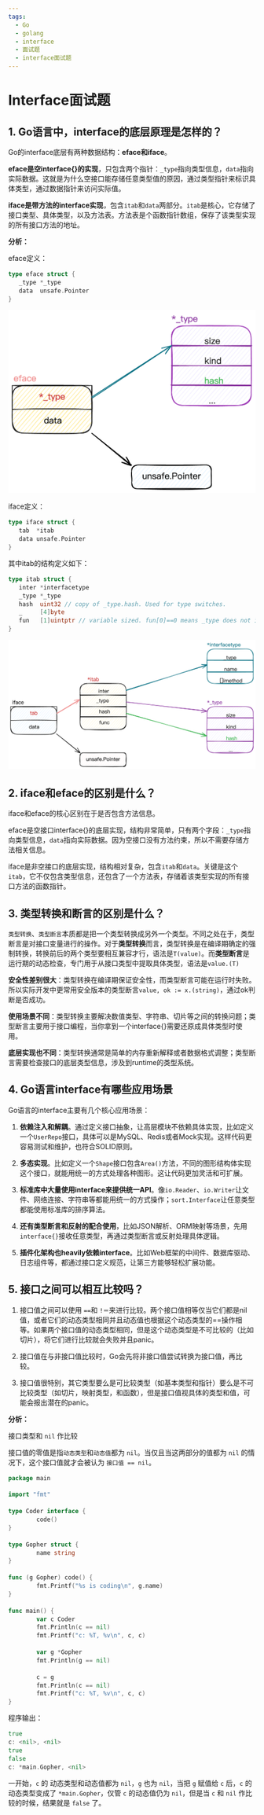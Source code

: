 ```yaml
---
tags:
  - Go
  - golang
  - interface
  - 面试题
  - interface面试题
---
```


# Interface面试题

## 1. Go语言中，interface的底层原理是怎样的？

Go的interface底层有两种数据结构：**eface和iface**。

**eface是空interface{}的实现**，只包含两个指针：`_type`指向类型信息，`data`指向实际数据。这就是为什么空接口能存储任意类型值的原因，通过类型指针来标识具体类型，通过数据指针来访问实际值。

**iface是带方法的interface实现**，包含`itab`和`data`两部分。`itab`是核心，它存储了接口类型、具体类型，以及方法表。方法表是个函数指针数组，保存了该类型实现的所有接口方法的地址。

**分析：**

eface定义：

```go
type eface struct {
   _type *_type
   data  unsafe.Pointer
}
```

![](../../assets/img/go语言系列/go面试题库/Interface面试题/eface修改.png)



iface定义：

```go
type iface struct {
   tab  *itab
   data unsafe.Pointer
}
```

其中itab的结构定义如下：

```go
type itab struct {
   inter *interfacetype
   _type *_type
   hash  uint32 // copy of _type.hash. Used for type switches.
   _     [4]byte
   fun   [1]uintptr // variable sized. fun[0]==0 means _type does not implement inter.
}
```

![](../../assets/img/go语言系列/go面试题库/Interface面试题/iface修改.png)

## 2. iface和eface的区别是什么？

iface和eface的核心区别在于是否包含方法信息。

eface是空接口interface{}的底层实现，结构非常简单，只有两个字段：`_type`指向类型信息，`data`指向实际数据。因为空接口没有方法约束，所以不需要存储方法相关信息。

iface是非空接口的底层实现，结构相对复杂，包含`itab`和`data`。关键是这个`itab`，它不仅包含类型信息，还包含了一个方法表，存储着该类型实现的所有接口方法的函数指针。

## 3. 类型转换和断言的区别是什么？

`类型转换`、`类型断言`本质都是把一个类型转换成另外一个类型。不同之处在于，类型断言是对接口变量进行的操作。对于**类型转换**而言，类型转换是在编译期确定的强制转换，转换前后的两个类型要相互兼容才行，语法是`T(value)`。而**类型断言**是运行期的动态检查，专门用于从接口类型中提取具体类型，语法是`value.(T)`

**安全性差别很大**：类型转换在编译期保证安全性，而类型断言可能在运行时失败。所以实际开发中更常用安全版本的类型断言`value, ok := x.(string)`，通过ok判断是否成功。

**使用场景不同**：类型转换主要解决数值类型、字符串、切片等之间的转换问题；类型断言主要用于接口编程，当你拿到一个interface{}需要还原成具体类型时使用。

**底层实现也不同**：类型转换通常是简单的内存重新解释或者数据格式调整；类型断言需要检查接口的底层类型信息，涉及到runtime的类型系统。

## 4. Go语言interface有哪些应用场景

Go语言的interface主要有几个核心应用场景：

1. **依赖注入和解耦**。通过定义接口抽象，让高层模块不依赖具体实现，比如定义一个`UserRepo`接口，具体可以是MySQL、Redis或者Mock实现。这样代码更容易测试和维护，也符合SOLID原则。

2. **多态实现**。比如定义一个`Shape`接口包含`Area()`方法，不同的图形结构体实现这个接口，就能用统一的方式处理各种图形。这让代码更加灵活和可扩展。

3. **标准库中大量使用interface来提供统一API**。像`io.Reader`、`io.Writer`让文件、网络连接、字符串等都能用统一的方式操作；`sort.Interface`让任意类型都能使用标准库的排序算法。

4. **还有类型断言和反射的配合使用**，比如JSON解析、ORM映射等场景，先用`interface{}`接收任意类型，再通过类型断言或反射处理具体逻辑。

5. **插件化架构也heavily依赖interface**。比如Web框架的中间件、数据库驱动、日志组件等，都通过接口定义规范，让第三方能够轻松扩展功能。

## 5. 接口之间可以相互比较吗？

1. 接口值之间可以使用 `==`和 `!＝`来进行比较。两个接口值相等仅当它们都是nil值，或者它们的动态类型相同并且动态值也根据这个动态类型的==操作相等。如果两个接口值的动态类型相同，但是这个动态类型是不可比较的（比如切片），将它们进行比较就会失败并且panic。

2. 接口值在与非接口值比较时，Go会先将非接口值尝试转换为接口值，再比较。

3. 接口值很特别，其它类型要么是可比较类型（如基本类型和指针）要么是不可比较类型（如切片，映射类型，和函数），但是接口值视具体的类型和值，可能会报出潜在的panic。

**分析：**

接口类型和 `nil` 作比较

接口值的零值是指`动态类型`和`动态值`都为 `nil`。当仅且当这两部分的值都为 `nil` 的情况下，这个接口值就才会被认为 `接口值 == nil`。

```go
package main

import "fmt"

type Coder interface {
        code()
}

type Gopher struct {
        name string
}

func (g Gopher) code() {
        fmt.Printf("%s is coding\n", g.name)
}

func main() {
        var c Coder
        fmt.Println(c == nil)
        fmt.Printf("c: %T, %v\n", c, c)

        var g *Gopher
        fmt.Println(g == nil)

        c = g
        fmt.Println(c == nil)
        fmt.Printf("c: %T, %v\n", c, c)
}

```

程序输出：

```go
true
c: <nil>, <nil>
true
false
c: *main.Gopher, <nil>
```

一开始，`c` 的 动态类型和动态值都为 `nil`，`g` 也为 `nil`，当把 `g` 赋值给 `c` 后，`c` 的动态类型变成了 `*main.Gopher`，仅管 `c` 的动态值仍为 `nil`，但是当 `c` 和 `nil` 作比较的时候，结果就是 `false` 了。

